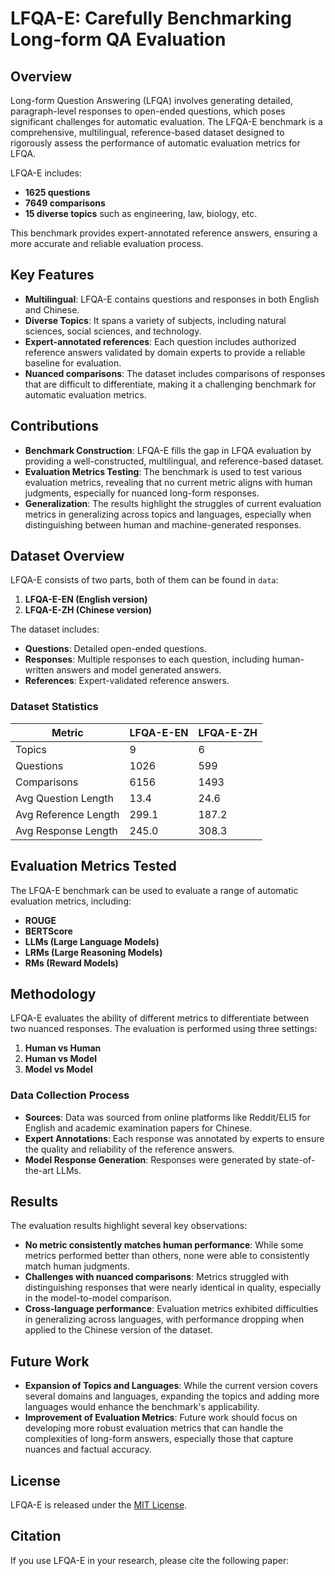 # LFQA-E: Carefully Benchmarking Long-form QA Evaluation

## Overview

Long-form Question Answering (LFQA) involves generating detailed, paragraph-level responses to open-ended questions, which poses significant challenges for automatic evaluation. The LFQA-E benchmark is a comprehensive, multilingual, reference-based dataset designed to rigorously assess the performance of automatic evaluation metrics for LFQA.

LFQA-E includes:
- **1625 questions**
- **7649 comparisons**
- **15 diverse topics** such as engineering, law, biology, etc.

This benchmark provides expert-annotated reference answers, ensuring a more accurate and reliable evaluation process.

## Key Features
- **Multilingual**: LFQA-E contains questions and responses in both English and Chinese.
- **Diverse Topics**: It spans a variety of subjects, including natural sciences, social sciences, and technology.
- **Expert-annotated references**: Each question includes authorized reference answers validated by domain experts to provide a reliable baseline for evaluation.
- **Nuanced comparisons**: The dataset includes comparisons of responses that are difficult to differentiate, making it a challenging benchmark for automatic evaluation metrics.

## Contributions

- **Benchmark Construction**: LFQA-E fills the gap in LFQA evaluation by providing a well-constructed, multilingual, and reference-based dataset.
- **Evaluation Metrics Testing**: The benchmark is used to test various evaluation metrics, revealing that no current metric aligns with human judgments, especially for nuanced long-form responses.
- **Generalization**: The results highlight the struggles of current evaluation metrics in generalizing across topics and languages, especially when distinguishing between human and machine-generated responses.

## Dataset Overview

LFQA-E consists of two parts, both of them can be found in `data`:
1. **LFQA-E-EN (English version)**
2. **LFQA-E-ZH (Chinese version)**

The dataset includes:
- **Questions**: Detailed open-ended questions.
- **Responses**: Multiple responses to each question, including human-written answers and model generated answers.
- **References**: Expert-validated reference answers.

### Dataset Statistics
| Metric               | LFQA-E-EN  | LFQA-E-ZH  |
|----------------------|------------|------------|
| Topics               | 9          | 6          |
| Questions            | 1026       | 599        |
| Comparisons          | 6156       | 1493       |
| Avg Question Length  | 13.4       | 24.6       |
| Avg Reference Length | 299.1      | 187.2      |
| Avg Response Length  | 245.0      | 308.3      |

## Evaluation Metrics Tested

The LFQA-E benchmark can be used to evaluate a range of automatic evaluation metrics, including:
- **ROUGE**
- **BERTScore**
- **LLMs (Large Language Models)**
- **LRMs (Large Reasoning Models)**
- **RMs (Reward Models)**

## Methodology

LFQA-E evaluates the ability of different metrics to differentiate between two nuanced responses. The evaluation is performed using three settings:
1. **Human vs Human**
2. **Human vs Model**
3. **Model vs Model**

### Data Collection Process
- **Sources**: Data was sourced from online platforms like Reddit/ELI5 for English and academic examination papers for Chinese.
- **Expert Annotations**: Each response was annotated by experts to ensure the quality and reliability of the reference answers.
- **Model Response Generation**: Responses were generated by state-of-the-art LLMs.

## Results

The evaluation results highlight several key observations:
- **No metric consistently matches human performance**: While some metrics performed better than others, none were able to consistently match human judgments.
- **Challenges with nuanced comparisons**: Metrics struggled with distinguishing responses that were nearly identical in quality, especially in the model-to-model comparison.
- **Cross-language performance**: Evaluation metrics exhibited difficulties in generalizing across languages, with performance dropping when applied to the Chinese version of the dataset.

## Future Work

- **Expansion of Topics and Languages**: While the current version covers several domains and languages, expanding the topics and adding more languages would enhance the benchmark's applicability.
- **Improvement of Evaluation Metrics**: Future work should focus on developing more robust evaluation metrics that can handle the complexities of long-form answers, especially those that capture nuances and factual accuracy.

## License

LFQA-E is released under the [MIT License](LICENSE).

## Citation

If you use LFQA-E in your research, please cite the following paper:

